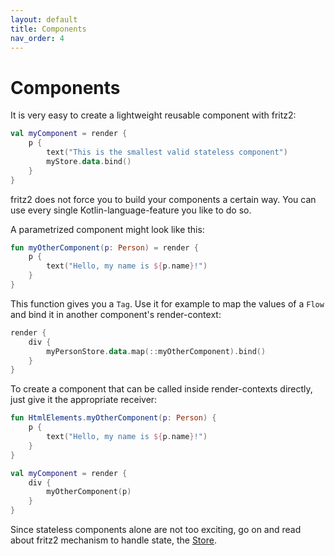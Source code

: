 ```yaml
---
layout: default
title: Components
nav_order: 4
---
```

# Components

It is very easy to create a lightweight reusable component with fritz2:

```kotlin
val myComponent = render {
    p {
        text("This is the smallest valid stateless component")
        myStore.data.bind()
    }
}
```

fritz2 does not force you to build your components a certain way. You can use every single Kotlin-language-feature you like to do so.

A parametrized component might look like this:

```kotlin
fun myOtherComponent(p: Person) = render {
    p {
        text("Hello, my name is ${p.name}!")
    }
}
```

This function gives you a `Tag`. Use it for example to map the values of a `Flow` and bind it in another component's render-context:

```kotlin
render {
    div {
        myPersonStore.data.map(::myOtherComponent).bind()
    }   
}
``` 

To create a component that can be called inside render-contexts directly, just give it the appropriate receiver:

```kotlin
fun HtmlElements.myOtherComponent(p: Person) {
    p {
        text("Hello, my name is ${p.name}!")
    }
}

val myComponent = render {
    div {
        myOtherComponent(p)
    }
}
```

Since stateless components alone are not too exciting, go on and read about fritz2 mechanism to handle state, the [Store](Store.html).